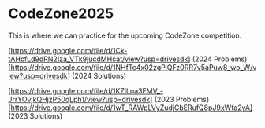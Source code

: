 # CodeZone2025
This is where we can practice for the upcoming CodeZone competition.


[https://drive.google.com/file/d/1Ck-tAHcfLd9dRN2Iza_VTk9jucdMHcat/view?usp=drivesdk] (2024 Problems)
[https://drive.google.com/file/d/1NHfTc4x02zgPiQFz0RR7v5aPuw8_wo_W/view?usp=drivesdk] (2024 Solutions)

[https://drive.google.com/file/d/1KZlLoa3FMV_-JrrYOvjkQHjzP50qLph1/view?usp=drivesdk] (2023 Problems)
[https://drive.google.com/file/d/1wT_RAWpLVyZudjCbERufQ8pJ9xWfa2yA] (2023 Solutions)
